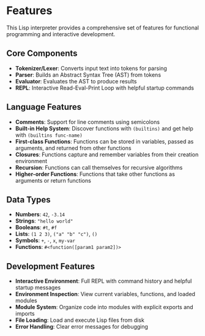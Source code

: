 # Features

This Lisp interpreter provides a comprehensive set of features for functional programming and interactive development.

## Core Components

- **Tokenizer/Lexer**: Converts input text into tokens for parsing
- **Parser**: Builds an Abstract Syntax Tree (AST) from tokens  
- **Evaluator**: Evaluates the AST to produce results
- **REPL**: Interactive Read-Eval-Print Loop with helpful startup commands

## Language Features

- **Comments**: Support for line comments using semicolons
- **Built-in Help System**: Discover functions with `(builtins)` and get help with `(builtins func-name)`
- **First-class Functions**: Functions can be stored in variables, passed as arguments, and returned from other functions
- **Closures**: Functions capture and remember variables from their creation environment
- **Recursion**: Functions can call themselves for recursive algorithms
- **Higher-order Functions**: Functions that take other functions as arguments or return functions

## Data Types

- **Numbers**: `42`, `-3.14`
- **Strings**: `"hello world"`
- **Booleans**: `#t`, `#f`
- **Lists**: `(1 2 3)`, `("a" "b" "c")`, `()`
- **Symbols**: `+`, `-`, `x`, `my-var`
- **Functions**: `#<function([param1 param2])>`

## Development Features

- **Interactive Environment**: Full REPL with command history and helpful startup messages
- **Environment Inspection**: View current variables, functions, and loaded modules
- **Module System**: Organize code into modules with explicit exports and imports
- **File Loading**: Load and execute Lisp files from disk
- **Error Handling**: Clear error messages for debugging
